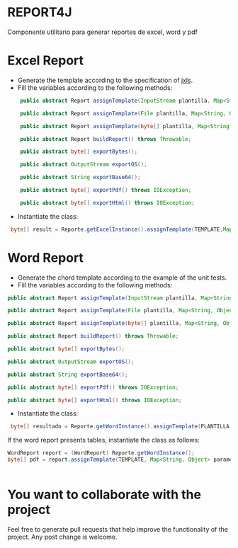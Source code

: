 # REPORT4J

Componente utilitario para generar reportes de excel, word y pdf

# Excel Report

* Generate the template according to the specification of [jxls](http://jxls.sourceforge.net/).
* Fill the variables according to the following methods:

```java
    public abstract Report assignTemplate(InputStream plantilla, Map<String, Object> parametros) throws IOException;

    public abstract Report assignTemplate(File plantilla, Map<String, Object> parametros) throws IOException;

    public abstract Report assignTemplate(byte[] plantilla, Map<String, Object> parametros);

    public abstract Report buildReport() throws Throwable;

    public abstract byte[] exportBytes();

    public abstract OutputStream exportOS();

    public abstract String exportBase64();

    public abstract byte[] exportPdf() throws IOException;

    public abstract byte[] exportHtml() throws IOException;
```

* Instantiate the class:

```java
 byte[] result = Reporte.getExcelInstance().assignTemplate(TEMPLATE,Map<String, Object> parametros).buildReport().exportBytes();
```

# Word Report

* Generate the chord template according to the example of the unit tests.
* Fill the variables according to the following methods:

```java
public abstract Report assignTemplate(InputStream plantilla, Map<String, Object> parametros) throws IOException;

public abstract Report assignTemplate(File plantilla, Map<String, Object> parametros) throws IOException;

public abstract Report assignTemplate(byte[] plantilla, Map<String, Object> parametros);

public abstract Report buildReport() throws Throwable;

public abstract byte[] exportBytes();

public abstract OutputStream exportOS();

public abstract String exportBase64();

public abstract byte[] exportPdf() throws IOException;

public abstract byte[] exportHtml() throws IOException;

```
* Instantiate the class:

```java
 byte[] resultado = Reporte.getWordInstance().assignTemplate(PLANTILLA,Map<String, Object> parametros).buildReport().exportBytes();
```

If the word report presents tables, instantiate the class as follows:

```java
WordReport report = (WordReport) Reporte.getWordInstance();
byte[] pdf = report.assignTemplate(TEMPLATE, Map<String, Object> parametros, List<TablaWordUtil> tablas).buildReport().exportxxx();
        
```

# You want to collaborate with the project

Feel free to generate pull requests that help improve the functionality of the project. Any post change is welcome.